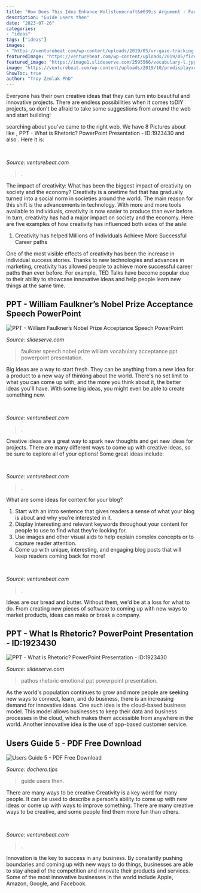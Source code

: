 ```yaml
---
title: "How Does This Idea Enhance Wollstonecraft&#039;s Argument : Faulkner Speech Nobel Prize William Vocabulary Acceptance Ppt Powerpoint Presentation"
description: "Guide users then"
date: "2023-07-26"
categories:
- "ideas"
tags: ["ideas"]
images:
- "https://venturebeat.com/wp-content/uploads/2019/05/vr-gaze-tracking.png"
featuredImage: "https://venturebeat.com/wp-content/uploads/2019/05/firefox-voice-search-widget.png"
featured_image: "https://image1.slideserve.com/2595566/vocabulary-l.jpg"
image: "https://venturebeat.com/wp-content/uploads/2019/10/prodisplayxdr-e1571863899368.jpg"
ShowToc: true
author: "Troy Zemlak PhD"
---
```



Everyone has their own creative ideas that they can turn into beautiful and innovative projects. There are endless possibilities when it comes toDIY projects, so don't be afraid to take some suggestions from around the web and start building!

	

		
searching about  you've came to the right web. We have 8 Pictures about  like , PPT - What is Rhetoric? PowerPoint Presentation - ID:1923430 and also . Here it is:
		
    
## 

<img loading=lazy src="https://venturebeat.com/wp-content/uploads/2019/05/vr-gaze-tracking.png" onerror="this.onerror=null;this.src='https://tse2.mm.bing.net/th?id=OIP.bt9LbvnMIfFEFL8Y69jjNAHaEH&amp;pid=15.1';" alt="">

_Source: venturebeat.com_

>. 

	

The impact of creativity: What has been the biggest impact of creativity on society and the economy?
Creativity is a onetime fad that has gradually turned into a social norm in societies around the world. The main reason for this shift is the advancements in technology. With more and more tools available to individuals, creativity is now easier to produce than ever before. In turn, creativity has had a major impact on society and the economy. Here are five examples of how creativity has influenced both sides of the aisle:
1) Creativity has helped Millions of Individuals Achieve More Successful Career paths

One of the most visible effects of creativity has been the increase in individual success stories. Thanks to new technologies and advances in marketing, creativity has allowed people to achieve more successful career paths than ever before. For example, TED Talks have become popular due to their ability to showcase innovative ideas and help people learn new things at the same time.

    
## PPT - William Faulkner’s Nobel Prize Acceptance Speech PowerPoint

<img loading=lazy src="https://image1.slideserve.com/2595566/vocabulary-l.jpg" onerror="this.onerror=null;this.src='https://tse4.mm.bing.net/th?id=OIP.ErDOt3Hh_gPLUjvbMbBPSQHaFj&amp;pid=15.1';" alt="PPT - William Faulkner’s Nobel Prize Acceptance Speech PowerPoint">

_Source: slideserve.com_

>faulkner speech nobel prize william vocabulary acceptance ppt powerpoint presentation. 

	

Big Ideas are a way to start fresh. They can be anything from a new idea for a product to a new way of thinking about the world. There's no set limit to what you can come up with, and the more you think about it, the better ideas you'll have. With some big ideas, you might even be able to create something new.

    
## 

<img loading=lazy src="https://venturebeat.com/wp-content/uploads/2019/10/prodisplayxdr-e1571863899368.jpg" onerror="this.onerror=null;this.src='https://tse1.mm.bing.net/th?id=OIP.etRZIC8tRas9CC1Rm0xAJQHaEl&amp;pid=15.1';" alt="">

_Source: venturebeat.com_

>. 

	

Creative ideas are a great way to spark new thoughts and get new ideas for projects. There are many different ways to come up with creative ideas, so be sure to explore all of your options! Some great ideas include:

    
## 

<img loading=lazy src="https://venturebeat.com/wp-content/uploads/2019/05/firefox-voice-search-widget.png" onerror="this.onerror=null;this.src='https://tse4.mm.bing.net/th?id=OIP.OYqjpvfURGBtMOr7J1iMewHaEg&amp;pid=15.1';" alt="">

_Source: venturebeat.com_

>. 

	

What are some ideas for content for your blog?
1. Start with an intro sentence that gives readers a sense of what your blog is about and why you’re interested in it.
2. Display interesting and relevant keywords throughout your content for people to use to find what they’re looking for.
3. Use images and other visual aids to help explain complex concepts or to capture reader attention.
4. Come up with unique, interesting, and engaging blog posts that will keep readers coming back for more!

    
## 

<img loading=lazy src="https://venturebeat.com/wp-content/uploads/2019/11/lenovoar2.jpg" onerror="this.onerror=null;this.src='https://tse4.mm.bing.net/th?id=OIP.bfBDLNaQxASxF2IiPgJsNwHaC3&amp;pid=15.1';" alt="">

_Source: venturebeat.com_

>. 

	

Ideas are our bread and butter. Without them, we'd be at a loss for what to do. From creating new pieces of software to coming up with new ways to market products, ideas can make or break a company.

    
## PPT - What Is Rhetoric? PowerPoint Presentation - ID:1923430

<img loading=lazy src="https://image1.slideserve.com/1923430/pathos-emotional-l.jpg" onerror="this.onerror=null;this.src='https://tse3.mm.bing.net/th?id=OIP.JzTswXR8lSN7iJhKtk7PvQHaFj&amp;pid=15.1';" alt="PPT - What is Rhetoric? PowerPoint Presentation - ID:1923430">

_Source: slideserve.com_

>pathos rhetoric emotional ppt powerpoint presentation. 

	

As the world's population continues to grow and more people are seeking new ways to connect, learn, and do business, there is an increasing demand for innovative ideas. One such idea is the cloud-based business model. This model allows businesses to keep their data and business processes in the cloud, which makes them accessible from anywhere in the world. Another innovative idea is the use of app-based customer service.

    
## Users Guide 5 - PDF Free Download

<img loading=lazy src="https://dochero.tips/img/60x80/seisgram2k-school-users-guide_5cb8a8a1097c4725178b45ea.jpg" onerror="this.onerror=null;this.src='https://tse2.mm.bing.net/th?id=OIP.Abs0OaqT-e8ZsRfdgtYJMAAAAA&amp;pid=15.1';" alt="Users Guide 5 - PDF Free Download">

_Source: dochero.tips_

>guide users then. 

	

There are many ways to be creative
Creativity is a key word for many people. It can be used to describe a person's ability to come up with new ideas or come up with ways to improve something. There are many creative ways to be creative, and some people find them more fun than others.

    
## 

<img loading=lazy src="https://venturebeat.com/wp-content/uploads/2019/06/facebook-container-mozilla.jpg" onerror="this.onerror=null;this.src='https://tse3.mm.bing.net/th?id=OIP.Ua9G__9R4J_-GlZdRqPWnQHaEc&amp;pid=15.1';" alt="">

_Source: venturebeat.com_

>. 

	

Innovation is the key to success in any business. By constantly pushing boundaries and coming up with new ways to do things, businesses are able to stay ahead of the competition and innovate their products and services. Some of the most innovative businesses in the world include Apple, Amazon, Google, and Facebook.

